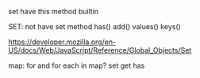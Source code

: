 set have this method builtin

SET: not have set method
has()
add()
values()
keys()


https://developer.mozilla.org/en-US/docs/Web/JavaScript/Reference/Global_Objects/Set


map:
for and for each in map?
set
get
has